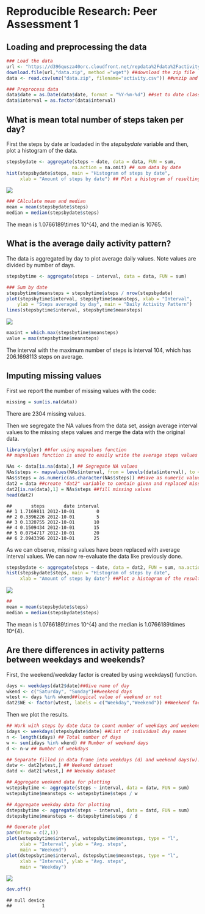 # Reproducible Research: Peer Assessment 1


## Loading and preprocessing the data

```r
### Load the data
url <- "https://d396qusza40orc.cloudfront.net/repdata%2Fdata%2Factivity.zip"
download.file(url,"data.zip", method ="wget") ##download the zip file
data <- read.csv(unz("data.zip", filename="activity.csv")) ##unzip and read csv

### Preprocess data
data$date = as.Date(data$date, format = "%Y-%m-%d") ##set to date class
data$interval = as.factor(data$interval)
```


## What is mean total number of steps taken per day?
First the steps by date ar loadaded in the *stepsbydate* variable and then, plot a histogram of the data.


```r
stepsbydate <- aggregate(steps ~ date, data = data, FUN = sum, 
                        na.action = na.omit) ## sum data by date
hist(stepsbydate$steps, main = "Histogram of steps by date",
     xlab = "Amount of steps by date") ## Plot a histogram of resulting data
```

![](PA1_template_files/figure-html/unnamed-chunk-2-1.png) 

```r
### CAlculate mean and median
mean = mean(stepsbydate$steps)
median = median(stepsbydate$steps)
```

The mean is 1.0766189\times 10^{4}, and the median is 10765.

## What is the average daily activity pattern?
The data is aggregated by day to plot average daily values. Note values are divided by number of days.


```r
stepsbytime <- aggregate(steps ~ interval, data = data, FUN = sum)

### Sum by date
stepsbytime$meansteps = stepsbytime$steps / nrow(stepsbydate)
plot(stepsbytime$interval, stepsbytime$meansteps, xlab = "Interval",
    ylab = "Steps averaged by day", main = "Daily Activity Pattern")
lines(stepsbytime$interval, stepsbytime$meansteps)
```

![](PA1_template_files/figure-html/unnamed-chunk-3-1.png) 

```r
maxint = which.max(stepsbytime$meansteps)
value = max(stepsbytime$meansteps)
```

The interval with the maximum number of steps is interval 104, which has 206.1698113 steps on average.


## Imputing missing values
First we report the number of missing values with the code: 

```r
missing = sum(is.na(data))
```
There are 2304 missing values.

Then we segregate the NA values from the data set, assign average interval values to the missing steps values and merge the data with the original data.

```r
library(plyr) ##for using mapvalues function
## mapvalues function is used to easily write the average steps values to each missing entry given the interval number for the entry.

NAs <- data[is.na(data),] ## Segregate NA values
NAs$steps <- mapvalues(NAs$interval, from = levels(data$interval), to = stepsbytime$meansteps) ## return average step values for given interval in "steps" column
NAs$steps = as.numeric(as.character(NAs$steps)) ##save as numeric values
dat2 = data ##create "dat2" variable to contain given and replaced missing vals.
dat2[is.na(data),1] = NAs$steps ##fill missing values
head(dat2)
```

```
##       steps       date interval
## 1 1.7169811 2012-10-01        0
## 2 0.3396226 2012-10-01        5
## 3 0.1320755 2012-10-01       10
## 4 0.1509434 2012-10-01       15
## 5 0.0754717 2012-10-01       20
## 6 2.0943396 2012-10-01       25
```
As we can observe, missing values have been replaced with average interval values. We can now re-evaluate the data like previously done.


```r
stepsbydate <- aggregate(steps ~ date, data = dat2, FUN = sum, na.action = na.omit) ## sum by date
hist(stepsbydate$steps, main = "Histogram of steps by date", 
     xlab = "Amount of steps by date") ##Plot a histogram of the resulting data
```

![](PA1_template_files/figure-html/unnamed-chunk-6-1.png) 

```r
## 
mean = mean(stepsbydate$steps)
median = median(stepsbydate$steps)
```

The mean is 1.0766189\times 10^{4} and the median is 1.0766189\times 10^{4}.


## Are there differences in activity patterns between weekdays and weekends?
First, the weekend/weekday factor is created by using weekdays() function.


```r
days <- weekdays(dat2$date)##Give name of day
wkend <- c("Saturday", "Sunday")##weekend days
wtest <- days %in% wkend##logical value of weekend or not
dat2$WE <- factor(wtest, labels = c("Weekday","Weekend")) ##Weekend factor var.
```

Then we plot the results.


```r
## Work with steps by date data to count number of weekdays and weekend days.
idays <- weekdays(stepsbydate$date) ##List of individual day names
n <- length(idays) ## Total number of days
w <- sum(idays %in% wkend) ## Number of weekend days
d <- n-w ## Number of weekdays

## Separate filled in data frame into weekdays (d) and weekend days(w).
datw <- dat2[wtest,] ## Weekend dataset
datd <- dat2[!wtest,] ## Weekday dataset

## Aggregate weekend data for plotting
wstepsbytime <- aggregate(steps ~ interval, data = datw, FUN = sum)
wstepsbytime$meansteps <- wstepsbytime$steps / w

## Aggregate weekday data for plotting
dstepsbytime <- aggregate(steps ~ interval, data = datd, FUN = sum) 
dstepsbytime$meansteps <- dstepsbytime$steps / d

## Generate plot
par(mfrow = c(2,1))
plot(wstepsbytime$interval, wstepsbytime$meansteps, type = "l", 
     xlab = "Interval", ylab = "Avg. steps", 
     main = "Weekend")
plot(dstepsbytime$interval, dstepsbytime$meansteps, type = "l", 
     xlab = "Interval", ylab = "Avg. steps", 
     main = "Weekday")
```

![](PA1_template_files/figure-html/unnamed-chunk-8-1.png) 

```r
dev.off()
```

```
## null device 
##           1
```
